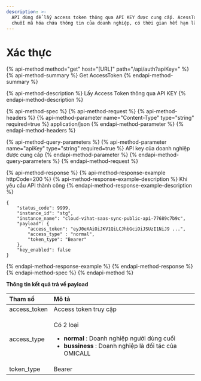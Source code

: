 ```yaml
---
description: >-
  API dùng để lấy access token thông qua API KEY được cung cấp. AcessToken là
  chuỗi mã hóa chứa thông tin của doanh nghiệp, có thời gian hết hạn là 24 giờ
---
```


# Xác thực

{% api-method method="get" host="\[URL\]" path="/api/auth?apiKey=" %}
{% api-method-summary %}
Get AccessToken
{% endapi-method-summary %}

{% api-method-description %}
Lấy Access Token thông qua API KEY
{% endapi-method-description %}

{% api-method-spec %}
{% api-method-request %}
{% api-method-headers %}
{% api-method-parameter name="Content-Type" type="string" required=true %}
application/json
{% endapi-method-parameter %}
{% endapi-method-headers %}

{% api-method-query-parameters %}
{% api-method-parameter name="apiKey" type="string" required=true %}
API key của doanh nghiệp được cung cấp
{% endapi-method-parameter %}
{% endapi-method-query-parameters %}
{% endapi-method-request %}

{% api-method-response %}
{% api-method-response-example httpCode=200 %}
{% api-method-response-example-description %}
Khi yêu cầu API thành công
{% endapi-method-response-example-description %}

```
{
    "status_code": 9999,
    "instance_id": "stg",
    "instance_name": "cloud-vihat-saas-sync-public-api-77689c7b9c",
    "payload": {
        "access_token": "eyJ0eXAiOiJKV1QiLCJhbGciOiJSUzI1NiJ9 ...",
        "access_type" : "normal",
        "token_type": "Bearer"
    },
    "key_enabled": false
}
```
{% endapi-method-response-example %}
{% endapi-method-response %}
{% endapi-method-spec %}
{% endapi-method %}

**Thông tin kết quả trả về payload**

<table>
  <thead>
    <tr>
      <th style="text-align:left">Tham s&#x1ED1;</th>
      <th style="text-align:left">M&#xF4; t&#x1EA3;</th>
    </tr>
  </thead>
  <tbody>
    <tr>
      <td style="text-align:left">access_token</td>
      <td style="text-align:left">Access token truy c&#x1EAD;p</td>
    </tr>
    <tr>
      <td style="text-align:left">access_type</td>
      <td style="text-align:left">
        <p>C&#xF3; 2 lo&#x1EA1;i</p>
        <ul>
          <li><b>normal </b>: Doanh nghi&#x1EC7;p ng&#x1B0;&#x1EDD;i d&#xF9;ng cu&#x1ED1;i</li>
          <li><b>bussiness </b>: Doanh nghi&#x1EC7;p l&#xE0; &#x111;&#x1ED1;i t&#xE1;c
            c&#x1EE7;a OMICALL</li>
        </ul>
      </td>
    </tr>
    <tr>
      <td style="text-align:left">token_type</td>
      <td style="text-align:left">Bearer</td>
    </tr>
  </tbody>
</table>


